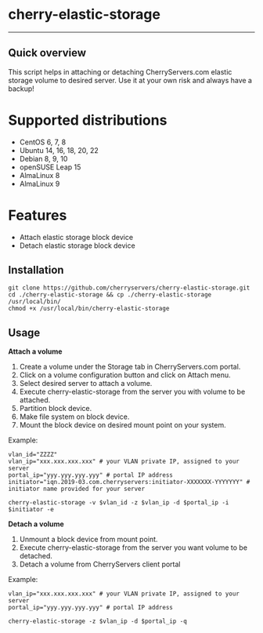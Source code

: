 # cherry-elastic-storage

----
## Quick overview
This script helps in attaching or detaching CherryServers.com elastic storage volume to desired server. Use it at your own risk and always have a backup!

# Supported distributions
* CentOS 6, 7, 8
* Ubuntu 14, 16, 18, 20, 22
* Debian 8, 9, 10
* openSUSE Leap 15
* AlmaLinux 8
* AlmaLinux 9

# Features
* Attach elastic storage block device
* Detach elastic storage block device

## Installation

```
git clone https://github.com/cherryservers/cherry-elastic-storage.git
cd ./cherry-elastic-storage && cp ./cherry-elastic-storage /usr/local/bin/
chmod +x /usr/local/bin/cherry-elastic-storage
```

## Usage

**Attach a volume**
1. Create a volume under the Storage tab in CherryServers.com portal.
2. Click on a volume configuration button and click on Attach menu.
3. Select desired server to attach a volume.
4. Execute cherry-elastic-storage from the server you with volume to be attached.
5. Partition block device.
6. Make file system on block device.
7. Mount the block device on desired mount point on your system.

Example:

```
vlan_id="ZZZZ"
vlan_ip="xxx.xxx.xxx.xxx" # your VLAN private IP, assigned to your server
portal_ip="yyy.yyy.yyy.yyy" # portal IP address
initiator="iqn.2019-03.com.cherryservers:initiator-XXXXXXX-YYYYYYY" # initiator name provided for your server

cherry-elastic-storage -v $vlan_id -z $vlan_ip -d $portal_ip -i $initiator -e
```

**Detach a volume**

1. Unmount a block device from mount point.
2. Execute cherry-elastic-storage from the server you want volume to be detached.
3. Detach a volume from CherryServers client portal

Example:

```
vlan_ip="xxx.xxx.xxx.xxx" # your VLAN private IP, assigned to your server
portal_ip="yyy.yyy.yyy.yyy" # portal IP address

cherry-elastic-storage -z $vlan_ip -d $portal_ip -q
```